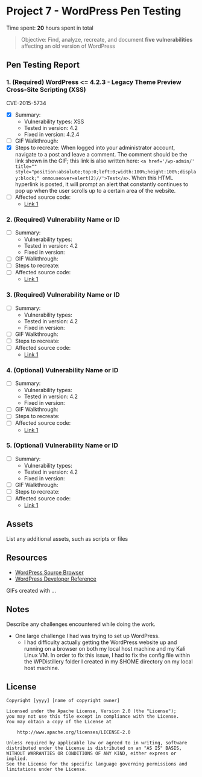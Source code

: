 # Project 7 - WordPress Pen Testing

Time spent: **20** hours spent in total

> Objective: Find, analyze, recreate, and document **five vulnerabilities** affecting an old version of WordPress

## Pen Testing Report

### 1. (Required) WordPress <= 4.2.3 - Legacy Theme Preview Cross-Site Scripting (XSS)
CVE-2015-5734
- [x] Summary: 
  - Vulnerability types: XSS
  - Tested in version: 4.2 
  - Fixed in version: 4.2.4
- [ ] GIF Walkthrough: 
- [x] Steps to recreate: When logged into your administrator account, navigate to a post and leave a comment. The comment should be the link shown in the GIF; this link is also written here: ```<a href='/wp-admin/' title="" style="position:absolute;top:0;left:0;width:100%;height:100%;display:block;" onmouseover=alert(2)//'>Test</a>```. When this HTML hyperlink is posted, it will prompt an alert that constantly continues to pop up when the user scrolls up to a certain area of the website.
- [ ] Affected source code:
  - [Link 1](https://core.trac.wordpress.org/browser/tags/version/src/source_file.php)
  
### 2. (Required) Vulnerability Name or ID

- [ ] Summary: 
  - Vulnerability types:
  - Tested in version: 4.2
  - Fixed in version: 
- [ ] GIF Walkthrough: 
- [ ] Steps to recreate: 
- [ ] Affected source code:
  - [Link 1](https://core.trac.wordpress.org/browser/tags/version/src/source_file.php)

### 3. (Required) Vulnerability Name or ID

- [ ] Summary: 
  - Vulnerability types:
  - Tested in version: 4.2
  - Fixed in version: 
- [ ] GIF Walkthrough: 
- [ ] Steps to recreate: 
- [ ] Affected source code:
  - [Link 1](https://core.trac.wordpress.org/browser/tags/version/src/source_file.php)

### 4. (Optional) Vulnerability Name or ID

- [ ] Summary: 
  - Vulnerability types:
  - Tested in version: 4.2
  - Fixed in version: 
- [ ] GIF Walkthrough: 
- [ ] Steps to recreate: 
- [ ] Affected source code:
  - [Link 1](https://core.trac.wordpress.org/browser/tags/version/src/source_file.php)

### 5. (Optional) Vulnerability Name or ID

- [ ] Summary: 
  - Vulnerability types:
  - Tested in version: 4.2
  - Fixed in version: 
- [ ] GIF Walkthrough: 
- [ ] Steps to recreate: 
- [ ] Affected source code:
  - [Link 1](https://core.trac.wordpress.org/browser/tags/version/src/source_file.php) 

## Assets

List any additional assets, such as scripts or files

## Resources

- [WordPress Source Browser](https://core.trac.wordpress.org/browser/)
- [WordPress Developer Reference](https://developer.wordpress.org/reference/)

GIFs created with  ...
<!-- Recommended GIF Tools:
[Kap](https://getkap.co/) for macOS
[ScreenToGif](https://www.screentogif.com/) for Windows
[peek](https://github.com/phw/peek) for Linux. -->

## Notes

Describe any challenges encountered while doing the work.
- One large challenge I had was trying to set up WordPress. 
  - I had difficulty actually getting the WordPress website up and running on a browser on both my local host machine and my Kali Linux VM. In order to fix this issue, I had to fix the config file within the WPDistillery folder I created in my $HOME directory on my local host machine. 

## License

    Copyright [yyyy] [name of copyright owner]

    Licensed under the Apache License, Version 2.0 (the "License");
    you may not use this file except in compliance with the License.
    You may obtain a copy of the License at

        http://www.apache.org/licenses/LICENSE-2.0

    Unless required by applicable law or agreed to in writing, software
    distributed under the License is distributed on an "AS IS" BASIS,
    WITHOUT WARRANTIES OR CONDITIONS OF ANY KIND, either express or implied.
    See the License for the specific language governing permissions and
    limitations under the License.
